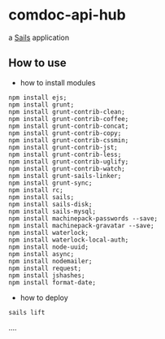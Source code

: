 # comdoc-api-hub

a [Sails](http://sailsjs.org) application


## How to use

* how to install modules

```
npm install ejs;
npm install grunt;
npm install grunt-contrib-clean;
npm install grunt-contrib-coffee;
npm install grunt-contrib-concat;
npm install grunt-contrib-copy;
npm install grunt-contrib-cssmin;
npm install grunt-contrib-jst;
npm install grunt-contrib-less;
npm install grunt-contrib-uglify;
npm install grunt-contrib-watch;
npm install grunt-sails-linker;
npm install grunt-sync;
npm install rc;
npm install sails;
npm install sails-disk;
npm install sails-mysql;
npm install machinepack-passwords --save;
npm install machinepack-gravatar --save;
npm install waterlock;
npm install waterlock-local-auth;
npm install node-uuid;
npm install async;
npm install nodemailer;
npm install request;
npm install jshashes;
npm install format-date;

```

* how to deploy

``` 
sails lift
```

....